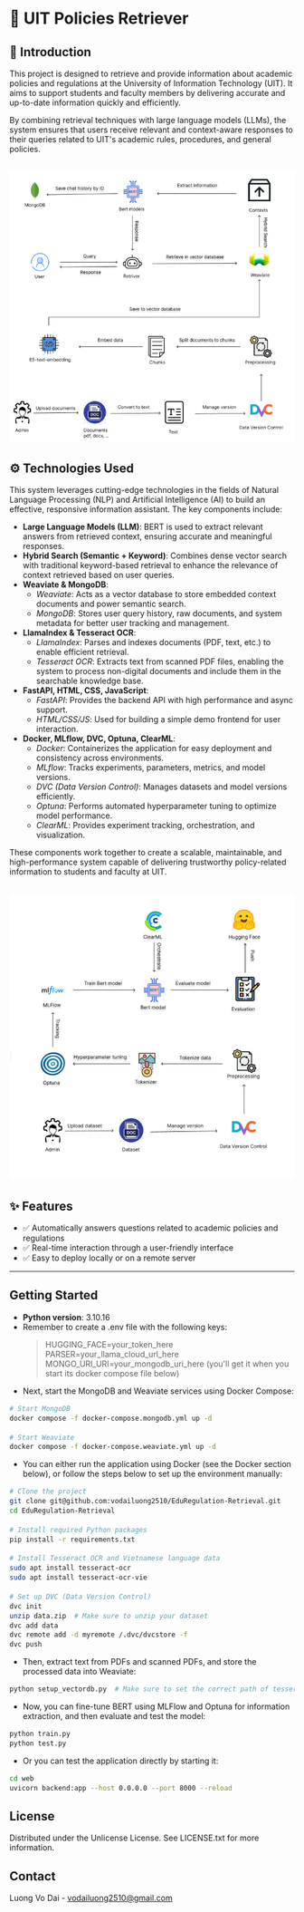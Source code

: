 # 📌 UIT Policies Retriever

## 🧠 Introduction

This project is designed to retrieve and provide information about academic policies and regulations at the University of Information Technology (UIT). It aims to support students and faculty members by delivering accurate and up-to-date information quickly and efficiently.

By combining retrieval techniques with large language models (LLMs), the system ensures that users receive relevant and context-aware responses to their queries related to UIT's academic rules, procedures, and general policies.

![Retriver](.\images\retriver.png)
---

## ⚙️ Technologies Used

This system leverages cutting-edge technologies in the fields of Natural Language Processing (NLP) and Artificial Intelligence (AI) to build an effective, responsive information assistant. The key components include:

- **Large Language Models (LLM)**: BERT is used to extract relevant answers from retrieved context, ensuring accurate and meaningful responses.
- **Hybrid Search (Semantic + Keyword)**: Combines dense vector search with traditional keyword-based retrieval to enhance the relevance of context retrieved based on user queries.
- **Weaviate & MongoDB**:
  - *Weaviate*: Acts as a vector database to store embedded context documents and power semantic search.
  - *MongoDB*: Stores user query history, raw documents, and system metadata for better user tracking and management.
- **LlamaIndex & Tesseract OCR**:
  - *LlamaIndex*: Parses and indexes documents (PDF, text, etc.) to enable efficient retrieval.
  - *Tesseract OCR*: Extracts text from scanned PDF files, enabling the system to process non-digital documents and include them in the searchable knowledge base.
- **FastAPI, HTML, CSS, JavaScript**: 
  - *FastAPI*: Provides the backend API with high performance and async support.
  - *HTML/CSS/JS*: Used for building a simple demo frontend for user interaction.
- **Docker, MLflow, DVC, Optuna, ClearML**:
  - *Docker*: Containerizes the application for easy deployment and consistency across environments.
  - *MLflow*: Tracks experiments, parameters, metrics, and model versions.
  - *DVC (Data Version Control)*: Manages datasets and model versions efficiently.
  - *Optuna*: Performs automated hyperparameter tuning to optimize model performance.
  - *ClearML*: Provides experiment tracking, orchestration, and visualization.

These components work together to create a scalable, maintainable, and high-performance system capable of delivering trustworthy policy-related information to students and faculty at UIT.

![Training](.\images\training.png)
---

## ✨ Features

- ✅ Automatically answers questions related to academic policies and regulations
- ✅ Real-time interaction through a user-friendly interface
- ✅ Easy to deploy locally or on a remote server

---

## Getting Started

- **Python version**: 3.10.16
- Remember to create a .env file with the following keys:
   > HUGGING_FACE=your_token_here  
   > PARSER=your_llama_cloud_url_here  
   > MONGO_URI_URI=your_mongodb_uri_here (you'll get it when you start its docker compose file below)
- Next, start the MongoDB and Weaviate services using Docker Compose:
```bash
# Start MongoDB
docker compose -f docker-compose.mongodb.yml up -d

# Start Weaviate
docker compose -f docker-compose.weaviate.yml up -d
```
- You can either run the application using Docker (see the Docker section below), or follow the steps below to set up the environment manually:

```bash
# Clone the project
git clone git@github.com:vodailuong2510/EduRegulation-Retrieval.git
cd EduRegulation-Retrieval

# Install required Python packages
pip install -r requirements.txt

# Install Tesseract OCR and Vietnamese language data
sudo apt install tesseract-ocr
sudo apt install tesseract-ocr-vie

# Set up DVC (Data Version Control)
dvc init
unzip data.zip  # Make sure to unzip your dataset
dvc add data
dvc remote add -d myremote /.dvc/dvcstore -f
dvc push
```
- Then, extract text from PDFs and scanned PDFs, and store the processed data into Weaviate:

```bash
python setup_vectordb.py  # Make sure to set the correct path of tesseract in your device
```
- Now, you can fine-tune BERT using MLFlow and Optuna for information extraction, and then evaluate and test the model:
```bash
python train.py
python test.py
```

- Or you can test the application directly by starting it:
```bash
cd web
uvicorn backend:app --host 0.0.0.0 --port 8000 --reload
```

## License
Distributed under the Unlicense License. See LICENSE.txt for more information.

## Contact
Luong Vo Dai - vodailuong2510@gmail.com